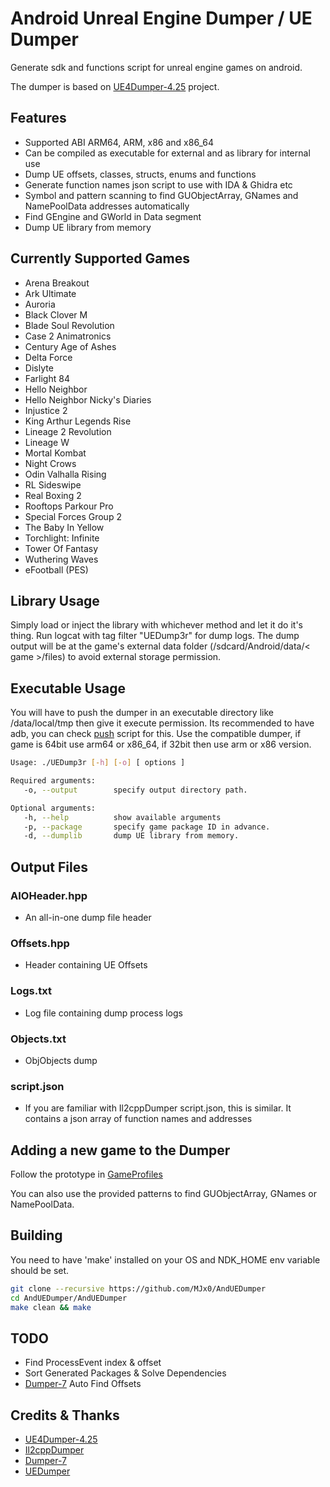 # Android Unreal Engine Dumper / UE Dumper

Generate sdk and functions script for unreal engine games on android.

The dumper is based on [UE4Dumper-4.25](https://github.com/guttir14/UnrealDumper-4.25)
project.

## Features

* Supported ABI ARM64, ARM, x86 and x86_64
* Can be compiled as executable for external and as library for internal use
* Dump UE offsets, classes, structs, enums and functions
* Generate function names json script to use with IDA & Ghidra etc
* Symbol and pattern scanning to find GUObjectArray, GNames and NamePoolData addresses automatically
* Find GEngine and GWorld in Data segment
* Dump UE library from memory

## Currently Supported Games

* Arena Breakout
* Ark Ultimate
* Auroria
* Black Clover M
* Blade Soul Revolution
* Case 2 Animatronics
* Century Age of Ashes
* Delta Force
* Dislyte
* Farlight 84
* Hello Neighbor
* Hello Neighbor Nicky's Diaries
* Injustice 2
* King Arthur Legends Rise
* Lineage 2 Revolution
* Lineage W
* Mortal Kombat
* Night Crows
* Odin Valhalla Rising
* RL Sideswipe
* Real Boxing 2
* Rooftops Parkour Pro
* Special Forces Group 2
* The Baby In Yellow
* Torchlight: Infinite
* Tower Of Fantasy
* Wuthering Waves
* eFootball (PES)

## Library Usage

Simply load or inject the library with whichever method and let it do it's thing.
Run logcat with tag filter "UEDump3r" for dump logs.
The dump output will be at the game's external data folder (/sdcard/Android/data/< game >/files) to avoid external storage permission.

## Executable Usage

You will have to push the dumper in an executable directory like /data/local/tmp then give it execute permission. Its recommended to have adb, you can check [push](AndUEDumper/push.bat) script for this.
Use the compatible dumper, if game is 64bit use arm64 or x86_64, if 32bit then use arm or x86 version.

```bash
Usage: ./UEDump3r [-h] [-o] [ options ]

Required arguments:
   -o, --output        specify output directory path.

Optional arguments:
   -h, --help          show available arguments
   -p, --package       specify game package ID in advance.
   -d, --dumplib       dump UE library from memory.
```

## Output Files

### AIOHeader.hpp

* An all-in-one dump file header

### Offsets.hpp

* Header containing UE Offsets

### Logs.txt

* Log file containing dump process logs

### Objects.txt

* ObjObjects dump

### script.json

* If you are familiar with Il2cppDumper script.json, this is similar. It contains a json array of function names and addresses

## Adding a new game to the Dumper

Follow the prototype in [GameProfiles](AndUEDumper/src/UE/UEGameProfiles)

You can also use the provided patterns to find GUObjectArray, GNames or NamePoolData.

## Building

You need to have 'make' installed on your OS and NDK_HOME env variable should be set.

```bash
git clone --recursive https://github.com/MJx0/AndUEDumper
cd AndUEDumper/AndUEDumper
make clean && make
```

## TODO

* Find ProcessEvent index & offset
* Sort Generated Packages & Solve Dependencies
* [Dumper-7](https://github.com/Encryqed/Dumper-7) Auto Find Offsets

## Credits & Thanks

* [UE4Dumper-4.25](https://github.com/guttir14/UnrealDumper-4.25)
* [Il2cppDumper](https://github.com/Perfare/Il2CppDumper)
* [Dumper-7](https://github.com/Encryqed/Dumper-7)
* [UEDumper](https://github.com/Spuckwaffel/UEDumper)
